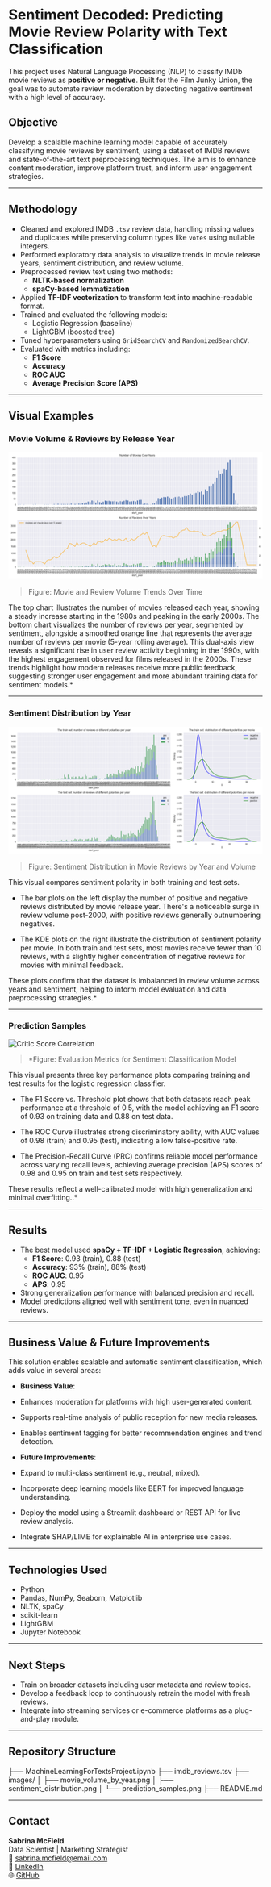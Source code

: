 #  Sentiment Decoded: Predicting Movie Review Polarity with Text Classification

This project uses Natural Language Processing (NLP) to classify IMDb movie reviews as **positive or negative**. Built for the Film Junky Union, the goal was to automate review moderation by detecting negative sentiment with a high level of accuracy.

##  Objective

Develop a scalable machine learning model capable of accurately classifying movie reviews by sentiment, using a dataset of IMDB reviews and state-of-the-art text preprocessing techniques. The aim is to enhance content moderation, improve platform trust, and inform user engagement strategies.

---

##  Methodology

- Cleaned and explored IMDB `.tsv` review data, handling missing values and duplicates while preserving column types like `votes` using nullable integers.
- Performed exploratory data analysis to visualize trends in movie release years, sentiment distribution, and review volume.
- Preprocessed review text using two methods:
  - **NLTK-based normalization**
  - **spaCy-based lemmatization**
- Applied **TF-IDF vectorization** to transform text into machine-readable format.
- Trained and evaluated the following models:
  - Logistic Regression (baseline)
  - LightGBM (boosted tree)
- Tuned hyperparameters using `GridSearchCV` and `RandomizedSearchCV`.
- Evaluated with metrics including:
  - **F1 Score**
  - **Accuracy**
  - **ROC AUC**
  - **Average Precision Score (APS)**

---

##  Visual Examples

###  Movie Volume & Reviews by Release Year  
![Platform Lifecycle](images/movie_volume_reviews_by_year.png)  
> Figure: Movie and Review Volume Trends Over Time

The top chart illustrates the number of movies released each year, showing a steady increase starting in the 1980s and peaking in the early 2000s.
The bottom chart visualizes the number of reviews per year, segmented by sentiment, alongside a smoothed orange line that represents the average number of reviews per movie (5-year rolling average). This dual-axis view reveals a significant rise in user review activity beginning in the 1990s, with the highest engagement observed for films released in the 2000s.
These trends highlight how modern releases receive more public feedback, suggesting stronger user engagement and more abundant training data for sentiment models.*

---

###  Sentiment Distribution by Year  
![Genre Sales](images/sentiment_distribution.png)  
> Figure: Sentiment Distribution in Movie Reviews by Year and Volume

This visual compares sentiment polarity in both training and test sets.

* The bar plots on the left display the number of positive and negative reviews distributed by movie release year. There's a noticeable surge in review volume post-2000, with positive reviews generally outnumbering negatives.

* The KDE plots on the right illustrate the distribution of sentiment polarity per movie. In both train and test sets, most movies receive fewer than 10 reviews, with a slightly higher concentration of negative reviews for movies with minimal feedback.

These plots confirm that the dataset is imbalanced in review volume across years and sentiment, helping to inform model evaluation and data preprocessing strategies.*

---

###  Prediction Samples  
![Critic Score Correlation](images/prediction_samples.png)  
> *Figure: Evaluation Metrics for Sentiment Classification Model

This visual presents three key performance plots comparing training and test results for the logistic regression classifier.

* The F1 Score vs. Threshold plot shows that both datasets reach peak performance at a threshold of 0.5, with the model achieving an F1 score of 0.93 on training data and 0.88 on test data.

* The ROC Curve illustrates strong discriminatory ability, with AUC values of 0.98 (train) and 0.95 (test), indicating a low false-positive rate.

* The Precision-Recall Curve (PRC) confirms reliable model performance across varying recall levels, achieving average precision (APS) scores of 0.98 and 0.95 on train and test sets respectively.

These results reflect a well-calibrated model with high generalization and minimal overfitting..*

---

##  Results

- The best model used **spaCy + TF-IDF + Logistic Regression**, achieving:
  - **F1 Score**: 0.93 (train), 0.88 (test)
  - **Accuracy**: 93% (train), 88% (test)
  - **ROC AUC**: 0.95
  - **APS**: 0.95
- Strong generalization performance with balanced precision and recall.
- Model predictions aligned well with sentiment tone, even in nuanced reviews.

---

##  Business Value & Future Improvements

This solution enables scalable and automatic sentiment classification, which adds value in several areas:

-  **Business Value**:
  - Enhances moderation for platforms with high user-generated content.
  - Supports real-time analysis of public reception for new media releases.
  - Enables sentiment tagging for better recommendation engines and trend detection.

-  **Future Improvements**:
  - Expand to multi-class sentiment (e.g., neutral, mixed).
  - Incorporate deep learning models like BERT for improved language understanding.
  - Deploy the model using a Streamlit dashboard or REST API for live review analysis.
  - Integrate SHAP/LIME for explainable AI in enterprise use cases.

---

##  Technologies Used

- Python
- Pandas, NumPy, Seaborn, Matplotlib
- NLTK, spaCy
- scikit-learn
- LightGBM
- Jupyter Notebook

---

##  Next Steps

- Train on broader datasets including user metadata and review topics.
- Develop a feedback loop to continuously retrain the model with fresh reviews.
- Integrate into streaming services or e-commerce platforms as a plug-and-play module.

---

## Repository Structure

├── MachineLearningForTextsProject.ipynb
├── imdb_reviews.tsv
├── images/
│   ├── movie_volume_by_year.png
│   ├── sentiment_distribution.png
│   └── prediction_samples.png
├── README.md

---

##  Contact

**Sabrina McField**  
Data Scientist | Marketing Strategist  
📧 sabrina.mcfield@email.com  
🔗 [LinkedIn](https://www.linkedin.com/in/sabrinamcfield)  
🌐 [GitHub](https://github.com/SabrinaMcField)
